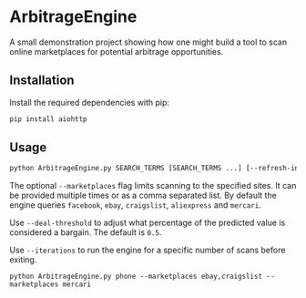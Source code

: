 # ArbitrageEngine

A small demonstration project showing how one might build a tool to scan
online marketplaces for potential arbitrage opportunities.

## Installation

Install the required dependencies with pip:

```bash
pip install aiohttp
```

## Usage

```bash
python ArbitrageEngine.py SEARCH_TERMS [SEARCH_TERMS ...] [--refresh-interval SECONDS] [--marketplaces SITE[,SITE...]] [--deal-threshold PERCENT] [--iterations N]
```

The optional `--marketplaces` flag limits scanning to the specified
sites. It can be provided multiple times or as a comma separated list.
By default the engine queries `facebook`, `ebay`, `craigslist`,
`aliexpress` and `mercari`.

Use `--deal-threshold` to adjust what percentage of the predicted value
is considered a bargain. The default is `0.5`.

Use `--iterations` to run the engine for a specific number of scans before exiting.

```
python ArbitrageEngine.py phone --marketplaces ebay,craigslist --marketplaces mercari
```
